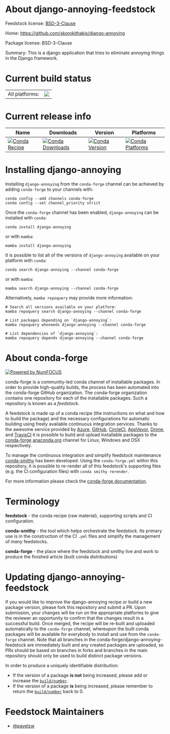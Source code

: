 About django-annoying-feedstock
===============================

Feedstock license: [BSD-3-Clause](https://github.com/conda-forge/django-annoying-feedstock/blob/main/LICENSE.txt)

Home: https://github.com/skorokithakis/django-annoying

Package license: BSD-3-Clause

Summary: This is a django application that tries to eliminate annoying things in the Django framework.

Current build status
====================


<table><tr><td>All platforms:</td>
    <td>
      <a href="https://dev.azure.com/conda-forge/feedstock-builds/_build/latest?definitionId=17737&branchName=main">
        <img src="https://dev.azure.com/conda-forge/feedstock-builds/_apis/build/status/django-annoying-feedstock?branchName=main">
      </a>
    </td>
  </tr>
</table>

Current release info
====================

| Name | Downloads | Version | Platforms |
| --- | --- | --- | --- |
| [![Conda Recipe](https://img.shields.io/badge/recipe-django--annoying-green.svg)](https://anaconda.org/conda-forge/django-annoying) | [![Conda Downloads](https://img.shields.io/conda/dn/conda-forge/django-annoying.svg)](https://anaconda.org/conda-forge/django-annoying) | [![Conda Version](https://img.shields.io/conda/vn/conda-forge/django-annoying.svg)](https://anaconda.org/conda-forge/django-annoying) | [![Conda Platforms](https://img.shields.io/conda/pn/conda-forge/django-annoying.svg)](https://anaconda.org/conda-forge/django-annoying) |

Installing django-annoying
==========================

Installing `django-annoying` from the `conda-forge` channel can be achieved by adding `conda-forge` to your channels with:

```
conda config --add channels conda-forge
conda config --set channel_priority strict
```

Once the `conda-forge` channel has been enabled, `django-annoying` can be installed with `conda`:

```
conda install django-annoying
```

or with `mamba`:

```
mamba install django-annoying
```

It is possible to list all of the versions of `django-annoying` available on your platform with `conda`:

```
conda search django-annoying --channel conda-forge
```

or with `mamba`:

```
mamba search django-annoying --channel conda-forge
```

Alternatively, `mamba repoquery` may provide more information:

```
# Search all versions available on your platform:
mamba repoquery search django-annoying --channel conda-forge

# List packages depending on `django-annoying`:
mamba repoquery whoneeds django-annoying --channel conda-forge

# List dependencies of `django-annoying`:
mamba repoquery depends django-annoying --channel conda-forge
```


About conda-forge
=================

[![Powered by
NumFOCUS](https://img.shields.io/badge/powered%20by-NumFOCUS-orange.svg?style=flat&colorA=E1523D&colorB=007D8A)](https://numfocus.org)

conda-forge is a community-led conda channel of installable packages.
In order to provide high-quality builds, the process has been automated into the
conda-forge GitHub organization. The conda-forge organization contains one repository
for each of the installable packages. Such a repository is known as a *feedstock*.

A feedstock is made up of a conda recipe (the instructions on what and how to build
the package) and the necessary configurations for automatic building using freely
available continuous integration services. Thanks to the awesome service provided by
[Azure](https://azure.microsoft.com/en-us/services/devops/), [GitHub](https://github.com/),
[CircleCI](https://circleci.com/), [AppVeyor](https://www.appveyor.com/),
[Drone](https://cloud.drone.io/welcome), and [TravisCI](https://travis-ci.com/)
it is possible to build and upload installable packages to the
[conda-forge](https://anaconda.org/conda-forge) [anaconda.org](https://anaconda.org/)
channel for Linux, Windows and OSX respectively.

To manage the continuous integration and simplify feedstock maintenance
[conda-smithy](https://github.com/conda-forge/conda-smithy) has been developed.
Using the ``conda-forge.yml`` within this repository, it is possible to re-render all of
this feedstock's supporting files (e.g. the CI configuration files) with ``conda smithy rerender``.

For more information please check the [conda-forge documentation](https://conda-forge.org/docs/).

Terminology
===========

**feedstock** - the conda recipe (raw material), supporting scripts and CI configuration.

**conda-smithy** - the tool which helps orchestrate the feedstock.
                   Its primary use is in the construction of the CI ``.yml`` files
                   and simplify the management of *many* feedstocks.

**conda-forge** - the place where the feedstock and smithy live and work to
                  produce the finished article (built conda distributions)


Updating django-annoying-feedstock
==================================

If you would like to improve the django-annoying recipe or build a new
package version, please fork this repository and submit a PR. Upon submission,
your changes will be run on the appropriate platforms to give the reviewer an
opportunity to confirm that the changes result in a successful build. Once
merged, the recipe will be re-built and uploaded automatically to the
`conda-forge` channel, whereupon the built conda packages will be available for
everybody to install and use from the `conda-forge` channel.
Note that all branches in the conda-forge/django-annoying-feedstock are
immediately built and any created packages are uploaded, so PRs should be based
on branches in forks and branches in the main repository should only be used to
build distinct package versions.

In order to produce a uniquely identifiable distribution:
 * If the version of a package **is not** being increased, please add or increase
   the [``build/number``](https://docs.conda.io/projects/conda-build/en/latest/resources/define-metadata.html#build-number-and-string).
 * If the version of a package **is** being increased, please remember to return
   the [``build/number``](https://docs.conda.io/projects/conda-build/en/latest/resources/define-metadata.html#build-number-and-string)
   back to 0.

Feedstock Maintainers
=====================

* [@pavelzw](https://github.com/pavelzw/)

